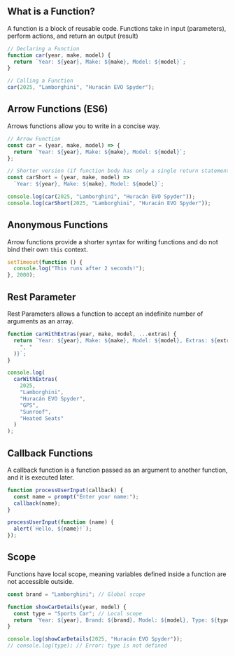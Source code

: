 ## What is a Function?

A function is a block of reusable code. Functions take in input (parameters), perform actions, and return an output (result)

```js
// Declaring a Function
function car(year, make, model) {
  return `Year: ${year}, Make: ${make}, Model: ${model}`;
}

// Calling a Function
car(2025, "Lamborghini", "Huracán EVO Spyder");
```

## Arrow Functions (ES6)

Arrows functions allow you to write in a concise way.

```js
// Arrow Function
const car = (year, make, model) => {
  return `Year: ${year}, Make: ${make}, Model: ${model}`;
};

// Shorter version (if function body has only a single return statement)
const carShort = (year, make, model) =>
  `Year: ${year}, Make: ${make}, Model: ${model}`;

console.log(car(2025, "Lamborghini", "Huracán EVO Spyder"));
console.log(carShort(2025, "Lamborghini", "Huracán EVO Spyder"));
```

## Anonymous Functions

Arrow functions provide a shorter syntax for writing functions and do not bind their own `this` context.

```js
setTimeout(function () {
  console.log("This runs after 2 seconds!");
}, 2000);
```

## Rest Parameter

Rest Parameters allows a function to accept an indefinite number of arguments as an array.

```js
function carWithExtras(year, make, model, ...extras) {
  return `Year: ${year}, Make: ${make}, Model: ${model}, Extras: ${extras.join(
    ", "
  )}`;
}

console.log(
  carWithExtras(
    2025,
    "Lamborghini",
    "Huracán EVO Spyder",
    "GPS",
    "Sunroof",
    "Heated Seats"
  )
);
```

## Callback Functions

A callback function is a function passed as an argument to another function, and it is executed later.

```js
function processUserInput(callback) {
  const name = prompt("Enter your name:");
  callback(name);
}

processUserInput(function (name) {
  alert(`Hello, ${name}!`);
});
```

## Scope

Functions have local scope, meaning variables defined inside a function are not accessible outside.

```js
const brand = "Lamborghini"; // Global scope

function showCarDetails(year, model) {
  const type = "Sports Car"; // Local scope
  return `Year: ${year}, Brand: ${brand}, Model: ${model}, Type: ${type}`;
}

console.log(showCarDetails(2025, "Huracán EVO Spyder"));
// console.log(type); // Error: type is not defined
```
